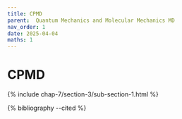 ```yaml
---
title: CPMD
parent:  Quantum Mechanics and Molecular Mechanics MD
nav_order: 1
date: 2025-04-04
maths: 1
---
```


# CPMD

{% include chap-7/section-3/sub-section-1.html %}

{% bibliography --cited %}

